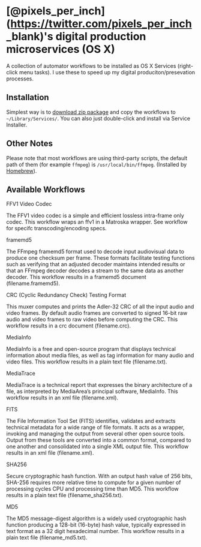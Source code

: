 # [@pixels_per_inch](https://twitter.com/pixels_per_inch _blank)'s digital production microservices (OS X)

A collection of automator workflows to be installed as OS X Services (right-click menu tasks). I use these to speed up my digital produciton/presevation processes. 

## Installation

Simplest way is to [download zip package](https://github.com/tvc15brian/dpu-microservices/archive/master.zip) and copy the workflows to `~/Library/Services/`. You can also just double-click and install via Service Installer.

## Other Notes

Please note that most workflows are using third-party scripts, the default path of them (for example `ffmpeg`) is `/usr/local/bin/ffmpeg`. (Installed by [Homebrew](http://brew.sh/)).

## Available Workflows
FFV1 Video Codec 

The FFV1 video codec is a simple and efficient lossless intra-frame only codec. This workflow wraps an ffv1 in a Matroska wrapper. See workflow for specifc transcoding/encoding specs.


framemd5

The FFmpeg ​framemd5 format used to decode input audiovisual data to produce one checksum per frame. These formats facilitate testing functions such as verifying that an adjusted decoder maintains intended results or that an FFmpeg decoder decodes a stream to the same data as another decoder. This workflow results in a framemd5 document (filename.framemd5).


CRC (Cyclic Redundancy Check) Testing Format

This muxer computes and prints the Adler-32 CRC of all the input audio and video frames. By default audio frames are converted to signed 16-bit raw audio and video frames to raw video before computing the CRC. This workflow results in a crc document (filename.crc).


MediaInfo

MediaInfo is a free and open-source program that displays technical information about media files, as well as tag information for many audio and video files. This workflow results in a plain text file (filename.txt).


MediaTrace

MediaTrace is a technical report that expresses the binary architecture of a file, as interpreted by MediaArea’s principal software, MediaInfo. This workflow results in an xml file (filename.xml).


FITS

The File Information Tool Set (FITS) identifies, validates and extracts technical metadata for a wide range of file formats. It acts as a wrapper, invoking and managing the output from several other open source tools. Output from these tools are converted into a common format, compared to one another and consolidated into a single XML output file. This workflow results in an xml file (filename.xml).


SHA256

Secure cryptographic hash function. With an output hash value of 256 bits, SHA-256 requires more relative time to compute for a given number of processing cycles CPU and processing time than MD5. This workflow results in a plain text file (filename_sha256.txt).


MD5

The MD5 message-digest algorithm is a widely used cryptographic hash function producing a 128-bit (16-byte) hash value, typically expressed in text format as a 32 digit hexadecimal number. This workflow results in a plain text file (filename_md5.txt).


